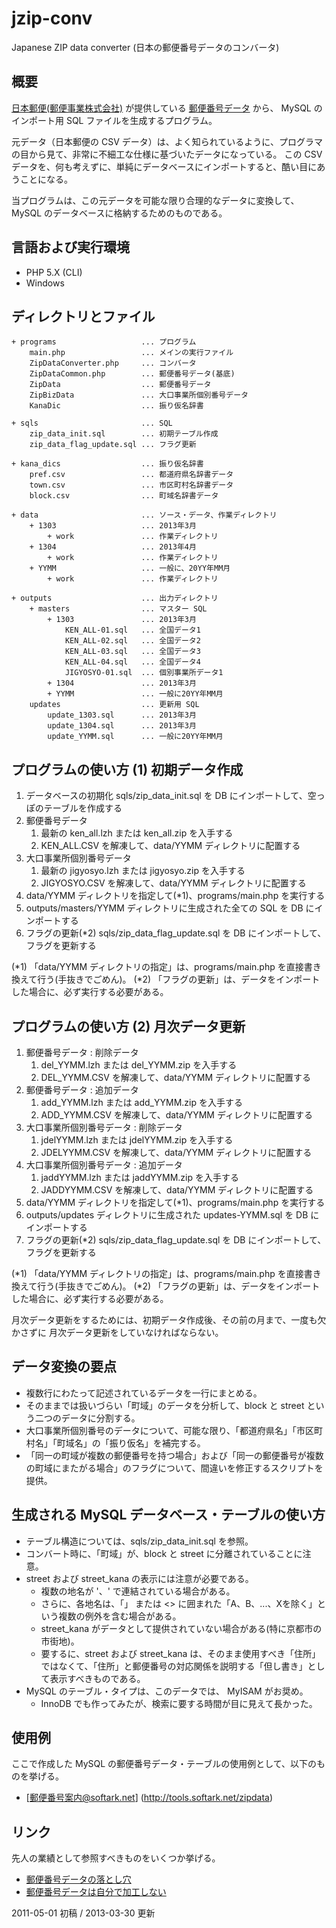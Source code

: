 jzip-conv
=========

Japanese ZIP data converter (日本の郵便番号データのコンバータ)

概要
----

[日本郵便(郵便事業株式会社)](http://www.post.japanpost.jp/index.html) が提供している [郵便番号データ](http://www.post.japanpost.jp/zipcode/download.html) から、
MySQL のインポート用 SQL ファイルを生成するプログラム。

元データ（日本郵便の CSV データ）は、よく知られているように、プログラマの目から見て、非常に不細工な仕様に基づいたデータになっている。
この CSV データを、何も考えずに、単純にデータベースにインポートすると、酷い目にあうことになる。

当プログラムは、この元データを可能な限り合理的なデータに変換して、MySQL のデータベースに格納するためのものである。

言語および実行環境
------------------

+ PHP 5.X (CLI)
+ Windows

ディレクトリとファイル
--------------------

    + programs                   ... プログラム
        main.php                 ... メインの実行ファイル
        ZipDataConverter.php     ... コンバータ
        ZipDataCommon.php        ... 郵便番号データ(基底)
        ZipData                  ... 郵便番号データ
        ZipBizData               ... 大口事業所個別番号データ
        KanaDic                  ... 振り仮名辞書

    + sqls                       ... SQL
        zip_data_init.sql        ... 初期テーブル作成
        zip_data_flag_update.sql ... フラグ更新

    + kana_dics                  ... 振り仮名辞書
        pref.csv                 ... 都道府県名辞書データ
        town.csv                 ... 市区町村名辞書データ
        block.csv                ... 町域名辞書データ

    + data                       ... ソース・データ、作業ディレクトリ
        + 1303                   ... 2013年3月
            + work               ... 作業ディレクトリ
        + 1304                   ... 2013年4月
            + work               ... 作業ディレクトリ
        + YYMM                   ... 一般に、20YY年MM月
            + work               ... 作業ディレクトリ

    + outputs                    ... 出力ディレクトリ
        + masters                ... マスター SQL
            + 1303               ... 2013年3月
                KEN_ALL-01.sql   ... 全国データ1
                KEN_ALL-02.sql   ... 全国データ2
                KEN_ALL-03.sql   ... 全国データ3
                KEN_ALL-04.sql   ... 全国データ4
                JIGYOSYO-01.sql  ... 個別事業所データ1
            + 1304               ... 2013年3月
            + YYMM               ... 一般に20YY年MM月
        updates                  ... 更新用 SQL
            update_1303.sql      ... 2013年3月
            update_1304.sql      ... 2013年3月
            update_YYMM.sql      ... 一般に20YY年MM月

プログラムの使い方 (1) 初期データ作成
-----------------------------------

1. データベースの初期化
    sqls/zip_data_init.sql を DB にインポートして、空っぽのテーブルを作成する
2. 郵便番号データ
    1. 最新の ken_all.lzh または ken_all.zip を入手する
    2. KEN_ALL.CSV を解凍して、data/YYMM ディレクトリに配置する
3. 大口事業所個別番号データ
    1. 最新の jigyosyo.lzh または jigyosyo.zip を入手する
    2. JIGYOSYO.CSV を解凍して、data/YYMM ディレクトリに配置する
4. data/YYMM ディレクトリを指定して(*1)、programs/main.php を実行する
5. outputs/masters/YYMM ディレクトリに生成された全ての SQL を DB にインポートする
6. フラグの更新(*2)
   sqls/zip_data_flag_update.sql を DB にインポートして、フラグを更新する

(*1) 「data/YYMM ディレクトリの指定」は、programs/main.php を直接書き換えて行う(手抜きでごめん)。
(*2) 「フラグの更新」は、データをインポートした場合に、必ず実行する必要がある。

プログラムの使い方 (2) 月次データ更新
-----------------------------------

1. 郵便番号データ : 削除データ
    1. del_YYMM.lzh または del_YYMM.zip を入手する
    2. DEL_YYMM.CSV を解凍して、data/YYMM ディレクトリに配置する
2. 郵便番号データ : 追加データ
    1. add_YYMM.lzh または add_YYMM.zip を入手する
    2. ADD_YYMM.CSV を解凍して、data/YYMM ディレクトリに配置する
3. 大口事業所個別番号データ : 削除データ
    1. jdelYYMM.lzh または jdelYYMM.zip を入手する
    2. JDELYYMM.CSV を解凍して、data/YYMM ディレクトリに配置する
4. 大口事業所個別番号データ : 追加データ
    1. jaddYYMM.lzh または jaddYYMM.zip を入手する
    2. JADDYYMM.CSV を解凍して、data/YYMM ディレクトリに配置する
5. data/YYMM ディレクトリを指定して(*1)、programs/main.php を実行する
6. outputs/updates ディレクトリに生成された updates-YYMM.sql を DB にインポートする
7. フラグの更新(*2)
   sqls/zip_data_flag_update.sql を DB にインポートして、フラグを更新する

(*1) 「data/YYMM ディレクトリの指定」は、programs/main.php を直接書き換えて行う(手抜きでごめん)。
(*2) 「フラグの更新」は、データをインポートした場合に、必ず実行する必要がある。

月次データ更新をするためには、初期データ作成後、その前の月まで、一度も欠かさずに
月次データ更新をしていなければならない。

データ変換の要点
----------------

+ 複数行にわたって記述されているデータを一行にまとめる。
+ そのままでは扱いづらい「町域」のデータを分析して、block と street という二つのデータに分割する。
+ 大口事業所個別番号のデータについて、可能な限り、「都道府県名」「市区町村名」「町域名」の「振り仮名」を補完する。
+ 「同一の町域が複数の郵便番号を持つ場合」および「同一の郵便番号が複数の町域にまたがる場合」のフラグについて、間違いを修正するスクリプトを提供。

生成される MySQL データベース・テーブルの使い方
---------------------------------------------

+ テーブル構造については、sqls/zip_data_init.sql を参照。
+ コンバート時に、「町域」が、block と street に分離されていることに注意。
+ street および street_kana の表示には注意が必要である。
    + 複数の地名が '、' で連結されている場合がある。
    + さらに、各地名は、「」 または <> に囲まれた「A、B、...、Xを除く」という複数の例外を含む場合がある。
    + street_kana がデータとして提供されていない場合がある(特に京都市の市街地)。
    + 要するに、street および street_kana は、そのまま使用すべき「住所」ではなくて、「住所」と郵便番号の対応関係を説明する「但し書き」として表示すべきものである。
+ MySQL のテーブル・タイプは、このデータでは、 MyISAM がお奨め。
    + InnoDB でも作ってみたが、検索に要する時間が目に見えて長かった。

使用例
------

ここで作成した MySQL の郵便番号データ・テーブルの使用例として、以下のものを挙げる。

+ [郵便番号案内@softark.net] (http://tools.softark.net/zipdata)

リンク
------

先人の業績として参照すべきものをいくつか挙げる。

+ [郵便番号データの落とし穴](http://www.f3.dion.ne.jp/~element/msaccess/AcTipsKenAllCsv.html)
+ [ 郵便番号データは自分で加工しない](http://d.hatena.ne.jp/dayflower/20100929/1285744153)

2011-05-01 初稿 / 2013-03-30 更新